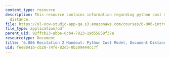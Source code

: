 ```yaml
---
content_type: resource
description: This resource contains information regarding python cost model, document
  distance.
file: https://ol-ocw-studio-app-qa.s3.amazonaws.com/courses/6-006-introduction-to-algorithms-fall-2011/fee8841bcb2074fe82d50b209444cc7f_MIT6_006F11_rec02_handout.pdf
file_type: application/pdf
parent_uid: 92ffcb23-abbe-6cb4-7823-19d55858f37a
resourcetype: Document
title: '6.006 Recitation 2 Handout: Python Cost Model, Document Distance'
uid: fee8841b-cb20-74fe-82d5-0b209444cc7f
---
```


